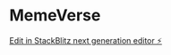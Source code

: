 # MemeVerse

[Edit in StackBlitz next generation editor ⚡️](https://stackblitz.com/~/github.com/Aditya13134/MemeVerse)